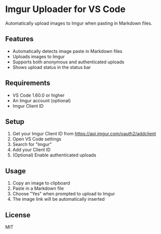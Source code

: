 # Imgur Uploader for VS Code

Automatically upload images to Imgur when pasting in Markdown files.

## Features

- Automatically detects image paste in Markdown files
- Uploads images to Imgur
- Supports both anonymous and authenticated uploads
- Shows upload status in the status bar

## Requirements

- VS Code 1.60.0 or higher
- An Imgur account (optional)
- Imgur Client ID

## Setup

1. Get your Imgur Client ID from https://api.imgur.com/oauth2/addclient
2. Open VS Code settings
3. Search for "Imgur"
4. Add your Client ID
5. (Optional) Enable authenticated uploads

## Usage

1. Copy an image to clipboard
2. Paste in a Markdown file
3. Choose "Yes" when prompted to upload to Imgur
4. The image link will be automatically inserted

## License

MIT
